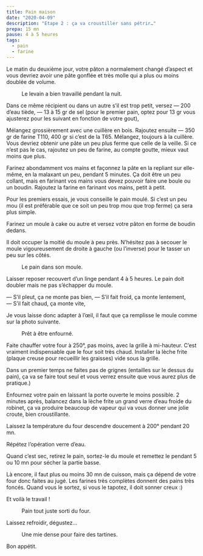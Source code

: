 ```yaml
---
title: Pain maison 
date: "2020-04-09"
description: "Etape 2 : ça va croustiller sans pétrir…"
prepa: 15 mn 
pause: 4 à 5 heures
tags:
  - pain
  - farine
---
```

Le matin du deuxième jour, votre pâton a normalement changé d’aspect et vous devriez avoir une pâte gonflée et très molle qui a plus ou moins doublée de volume.

<figure>
<img alt="" class="img-post » src="/paton_ok.jpeg">
<figcaption> Le levain a bien travaillé pendant la nuit.</figcaption>
</figure>

Dans ce même récipient ou dans un autre s’il est trop petit, versez
— 200 d’eau tiède,
— 13 à 15 gr de sel (pour le premier pain, optez pour 13 gr vous ajusterez pour les suivant en fonction de votre gout),

Mélangez grossièrement avec une cuillère en bois.
Rajoutez ensuite
— 350 gr de farine T110, 400 gr si c’est de la T65.
Mélangez, toujours à la cuillère.
Vous devriez obtenir une pâte un peu plus ferme que celle de la veille.
Si ce n’est pas le cas, rajoutez un peu de farine, au compte goutte, mieux vaut moins que plus.

Farinez abondamment vos mains et façonnez la pâte en la repliant sur elle-même, en la malaxant un peu, pendant 5 minutes.
Ça doit être un peu collant, mais en farinant vos mains vous devez pouvoir faire une boule ou un boudin.
Rajoutez la farine en farinant vos mains, petit à petit.

Pour les premiers essais, je vous conseille le pain moulé.
Si c’est un peu mou (il est préférable que ce soit un peu trop mou que trop ferme) ça sera plus simple.

Farinez un moule à cake ou autre et versez votre pâton en forme de boudin dedans.

Il doit occuper la moitié du moule à peu près. N’hésitez pas à secouer le moule vigoureusement de droite à gauche (ou l’inverse) pour le tasser un peu sur les côtés.
<figure>
<img alt="" class="img-post » src="/moule.jpeg">
<figcaption> Le pain dans son moule.</figcaption>
</figure>

Laisser reposer recouvert d’un linge pendant 4 à 5 heures.
Le pain doit doubler mais ne pas s’échapper du moule.

— S’il pleut, ça ne monte pas bien,
— S’il fait froid, ça monte lentement,
— S’il fait chaud, ça monte vite,

Je vous laisse donc adapter à l’œil, il faut que ça remplisse le moule comme sur la photo suivante.
<figure>
<img alt="" class="img-post » src="/pret.jpeg">
<figcaption> Prêt à être enfourné.</figcaption>
</figure>

Faite chauffer votre four à 250°, pas moins, avec la grille à mi-hauteur.
C’est vraiment indispensable que le four soit très chaud.
Installer la lèche frite (plaque creuse pour recueillir les graisses) vide sous la grille.

Dans un premier temps ne faites pas de grignes (entailles sur le dessus du pain), ça va se faire tout seul et vous verrez ensuite que vous aurez plus de pratique.)

Enfournez votre pain en laissant la porte ouverte le moins possible.
2 minutes après, balancez dans la lèche frite un grand verre d’eau froide du robinet, ça va produire beaucoup de vapeur qui va vous donner une jolie croute, bien croustillante.

Laissez la température du four descendre doucement à 200° pendant 20 mn.

Répétez l’opération verre d’eau.

Quand c’est sec, retirez le pain, sortez-le du moule et remettez le pendant 5 ou 10 mn pour sécher la partie basse.

Là encore, il faut plus ou moins 30 mn de cuisson, mais ça dépend de votre four donc faites au jugé.
Les farines très complètes donnent des pains très foncés.
Quand vous le sortez, si vous le tapotez, il doit sonner creux :)

Et voilà le travail !

<figure>
<img alt="" class="img-post » src="/pain_cuit.jpeg">
<figcaption> Pain tout juste sorti du four.</figcaption>
</figure>

Laissez refroidir, dégustez…

<figure>
<img alt="" class="img-post » src="/pain_coupe.jpeg">
<figcaption> Une mie dense pour faire des tartines.</figcaption>
</figure>

Bon appétit.
